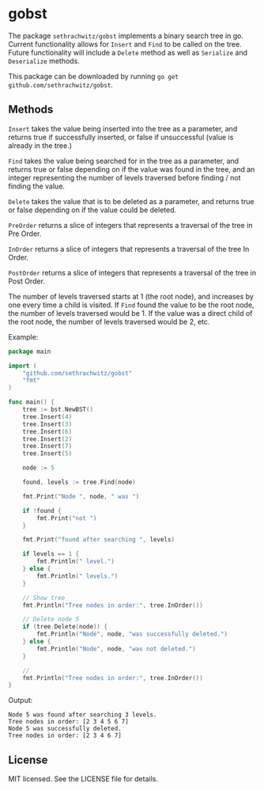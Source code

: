 gobst
===
The package `sethrachwitz/gobst` implements a binary search tree in go.  Current functionality allows for `Insert` and `Find` to be called on the tree.  Future functionality will include a `Delete` method as well as `Serialize` and `Deserialize` methods.

This package can be downloaded by running `go get github.com/sethrachwitz/gobst`.

## Methods

`Insert` takes the value being inserted into the tree as a parameter, and returns true if successfully inserted, or false if unsuccessful (value is already in the tree.)

`Find` takes the value being searched for in the tree as a parameter, and returns true or false depending on if the value was found in the tree, and an integer representing the number of levels traversed before finding / not finding the value.

`Delete` takes the value that is to be deleted as a parameter, and returns true or false depending on if the value could be deleted.

`PreOrder` returns a slice of integers that represents a traversal of the tree in Pre Order.

`InOrder` returns a slice of integers that represents a traversal of the tree In Order.

`PostOrder` returns a slice of integers that represents a traversal of the tree in Post Order.

The number of levels traversed starts at 1 (the root node), and increases by one every time a child is visited.  If `Find` found the value to be the root node, the number of levels traversed would be 1.  If the value was a direct child of the root node, the number of levels traversed would be 2, etc.

Example:

```go
package main

import (
	"github.com/sethrachwitz/gobst"
	"fmt"
)

func main() {
	tree := bst.NewBST()
	tree.Insert(4)
	tree.Insert(3)
	tree.Insert(6)
	tree.Insert(2)
	tree.Insert(7)
	tree.Insert(5)

	node := 5

	found, levels := tree.Find(node)

	fmt.Print("Node ", node, " was ")

	if !found {
		fmt.Print("not ")
	}

	fmt.Print("found after searching ", levels)

	if levels == 1 {
		fmt.Println(" level.")
	} else {
		fmt.Println(" levels.")
	}

	// Show tree
	fmt.Println("Tree nodes in order:", tree.InOrder())

	// Delete node 5
	if (tree.Delete(node)) {
		fmt.Println("Node", node, "was successfully deleted.")
	} else {
		fmt.Println("Node", node, "was not deleted.")
	}

	// 
	fmt.Println("Tree nodes in order:", tree.InOrder())
}
```

Output:
```
Node 5 was found after searching 3 levels.
Tree nodes in order: [2 3 4 5 6 7]
Node 5 was successfully deleted.
Tree nodes in order: [2 3 4 6 7]
```


## License

MIT licensed. See the LICENSE file for details.